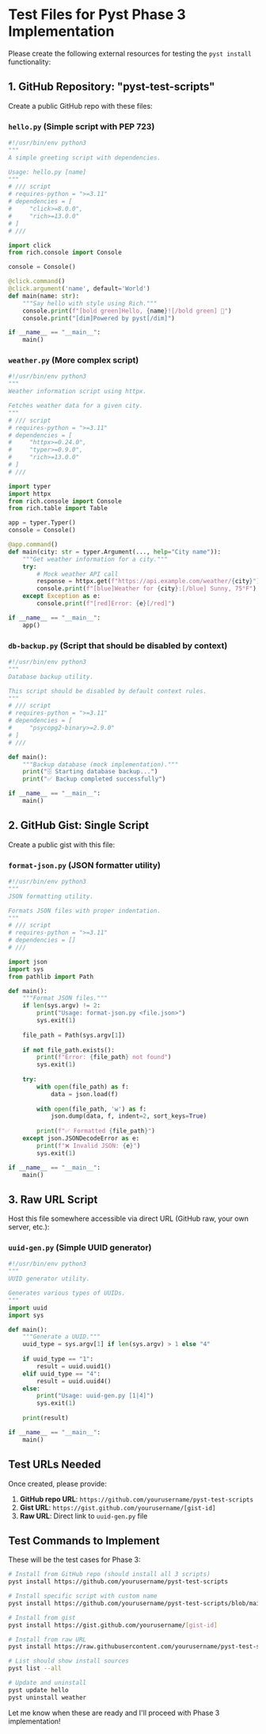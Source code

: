 # Test Files for Pyst Phase 3 Implementation

Please create the following external resources for testing the `pyst install` functionality:

## 1. GitHub Repository: "pyst-test-scripts"

Create a public GitHub repo with these files:

### `hello.py` (Simple script with PEP 723)
```python
#!/usr/bin/env python3
"""
A simple greeting script with dependencies.

Usage: hello.py [name]
"""
# /// script
# requires-python = ">=3.11"
# dependencies = [
#     "click>=8.0.0",
#     "rich>=13.0.0"
# ]
# ///

import click
from rich.console import Console

console = Console()

@click.command()
@click.argument('name', default='World')
def main(name: str):
    """Say hello with style using Rich."""
    console.print(f"[bold green]Hello, {name}![/bold green] 🎉")
    console.print("[dim]Powered by pyst[/dim]")

if __name__ == "__main__":
    main()
```

### `weather.py` (More complex script)
```python
#!/usr/bin/env python3
"""
Weather information script using httpx.

Fetches weather data for a given city.
"""
# /// script
# requires-python = ">=3.11"
# dependencies = [
#     "httpx>=0.24.0",
#     "typer>=0.9.0",
#     "rich>=13.0.0"
# ]
# ///

import typer
import httpx
from rich.console import Console
from rich.table import Table

app = typer.Typer()
console = Console()

@app.command()
def main(city: str = typer.Argument(..., help="City name")):
    """Get weather information for a city."""
    try:
        # Mock weather API call
        response = httpx.get(f"https://api.example.com/weather/{city}")
        console.print(f"[blue]Weather for {city}:[/blue] Sunny, 75°F")
    except Exception as e:
        console.print(f"[red]Error: {e}[/red]")

if __name__ == "__main__":
    app()
```

### `db-backup.py` (Script that should be disabled by context)
```python
#!/usr/bin/env python3
"""
Database backup utility.

This script should be disabled by default context rules.
"""
# /// script
# requires-python = ">=3.11"
# dependencies = [
#     "psycopg2-binary>=2.9.0"
# ]
# ///

def main():
    """Backup database (mock implementation)."""
    print("🗄️ Starting database backup...")
    print("✅ Backup completed successfully")

if __name__ == "__main__":
    main()
```

## 2. GitHub Gist: Single Script

Create a public gist with this file:

### `format-json.py` (JSON formatter utility)
```python
#!/usr/bin/env python3
"""
JSON formatting utility.

Formats JSON files with proper indentation.
"""
# /// script
# requires-python = ">=3.11"
# dependencies = []
# ///

import json
import sys
from pathlib import Path

def main():
    """Format JSON files."""
    if len(sys.argv) != 2:
        print("Usage: format-json.py <file.json>")
        sys.exit(1)
    
    file_path = Path(sys.argv[1])
    
    if not file_path.exists():
        print(f"Error: {file_path} not found")
        sys.exit(1)
    
    try:
        with open(file_path) as f:
            data = json.load(f)
        
        with open(file_path, 'w') as f:
            json.dump(data, f, indent=2, sort_keys=True)
        
        print(f"✅ Formatted {file_path}")
    except json.JSONDecodeError as e:
        print(f"❌ Invalid JSON: {e}")
        sys.exit(1)

if __name__ == "__main__":
    main()
```

## 3. Raw URL Script

Host this file somewhere accessible via direct URL (GitHub raw, your own server, etc.):

### `uuid-gen.py` (Simple UUID generator)
```python
#!/usr/bin/env python3
"""
UUID generator utility.

Generates various types of UUIDs.
"""
import uuid
import sys

def main():
    """Generate a UUID."""
    uuid_type = sys.argv[1] if len(sys.argv) > 1 else "4"
    
    if uuid_type == "1":
        result = uuid.uuid1()
    elif uuid_type == "4":
        result = uuid.uuid4()
    else:
        print("Usage: uuid-gen.py [1|4]")
        sys.exit(1)
    
    print(result)

if __name__ == "__main__":
    main()
```

## Test URLs Needed

Once created, please provide:

1. **GitHub repo URL**: `https://github.com/yourusername/pyst-test-scripts`
2. **Gist URL**: `https://gist.github.com/yourusername/[gist-id]`
3. **Raw URL**: Direct link to `uuid-gen.py` file

## Test Commands to Implement

These will be the test cases for Phase 3:

```bash
# Install from GitHub repo (should install all 3 scripts)
pyst install https://github.com/yourusername/pyst-test-scripts

# Install specific script with custom name
pyst install https://github.com/yourusername/pyst-test-scripts/blob/main/hello.py --as greet

# Install from gist
pyst install https://gist.github.com/yourusername/[gist-id]

# Install from raw URL
pyst install https://raw.githubusercontent.com/yourusername/pyst-test-scripts/main/uuid-gen.py

# List should show install sources
pyst list --all

# Update and uninstall
pyst update hello
pyst uninstall weather
```

Let me know when these are ready and I'll proceed with Phase 3 implementation!